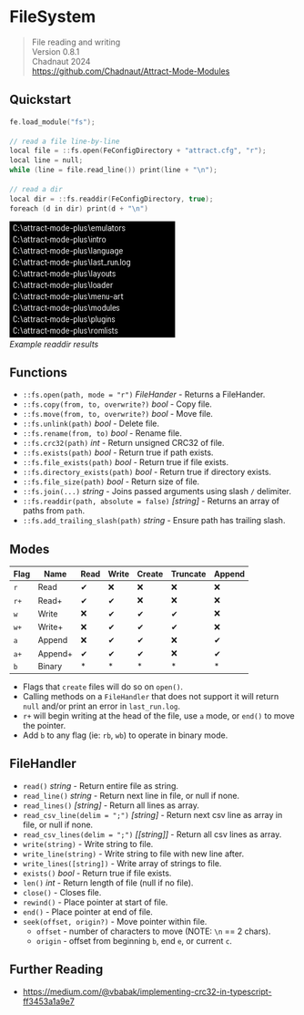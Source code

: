 # FileSystem

> File reading and writing  
> Version 0.8.1  
> Chadnaut 2024  
> https://github.com/Chadnaut/Attract-Mode-Modules

## Quickstart

```cpp
fe.load_module("fs");

// read a file line-by-line
local file = ::fs.open(FeConfigDirectory + "attract.cfg", "r");
local line = null;
while (line = file.read_line()) print(line + "\n");

// read a dir
local dir = ::fs.readdir(FeConfigDirectory, true);
foreach (d in dir) print(d + "\n")
```

![Example](example.png)\
*Example readdir results*

## Functions

- `::fs.open(path, mode = "r")` *FileHander* - Returns a FileHander.
- `::fs.copy(from, to, overwrite?)` *bool* - Copy file.
- `::fs.move(from, to, overwrite?)` *bool* - Move file.
- `::fs.unlink(path)` *bool* - Delete file.
- `::fs.rename(from, to)` *bool* - Rename file.
- `::fs.crc32(path)` *int* - Return unsigned CRC32 of file.
- `::fs.exists(path)` *bool* - Return true if path exists.
- `::fs.file_exists(path)` *bool* - Return true if file exists.
- `::fs.directory_exists(path)` *bool* - Return true if directory exists.
- `::fs.file_size(path)` *bool* - Return size of file.
- `::fs.join(...)` *string* - Joins passed arguments using slash `/` delimiter.
- `::fs.readdir(path, absolute = false)` *[string]* - Returns an array of paths from `path`.
- `::fs.add_trailing_slash(path)` *string* - Ensure path has trailing slash.

## Modes

|Flag|Name|Read|Write|Create|Truncate|Append|
|-|-|-|-|-|-|-|
|`r`|Read|&#x2714;|&#x274C;|&#x274C;|&#x274C;|&#x274C;|
|`r+`|Read+|&#x2714;|&#x2714;|&#x274C;|&#x274C;|&#x274C;|
|`w`|Write|&#x274C;|&#x2714;|&#x2714;|&#x2714;|&#x274C;|
|`w+`|Write+|&#x274C;|&#x2714;|&#x2714;|&#x2714;|&#x274C;|
|`a`|Append|&#x274C;|&#x2714;|&#x2714;|&#x274C;|&#x2714;|
|`a+`|Append+|&#x2714;|&#x2714;|&#x2714;|&#x274C;|&#x2714;|
|`b`|Binary|*|*|*|*|*|

- Flags that `create` files will do so on `open()`.
- Calling methods on a `FileHandler` that does not support it will return `null` and/or print an error in `last_run.log`.
- `r+` will begin writing at the head of the file, use `a` mode, or `end()` to move the pointer.
- Add `b` to any flag (ie: `rb`, `wb`) to operate in binary mode.

## FileHandler

- `read()` *string* - Return entire file as string.
- `read_line()` *string* - Return next line in file, or null if none.
- `read_lines()` *[string]* - Return all lines as array.
- `read_csv_line(delim = ";")` *[string]* - Return next csv line as array in file, or null if none.
- `read_csv_lines(delim = ";")` *[[string]]* - Return all csv lines as array.
- `write(string)` - Write string to file.
- `write_line(string)` - Write string to file with new line after.
- `write_lines([string])` - Write array of strings to file.
- `exists()` *bool* - Return true if file exists.
- `len()` *int* - Return length of file (null if no file).
- `close()` - Closes file.
- `rewind()` - Place pointer at start of file.
- `end()` - Place pointer at end of file.
- `seek(offset, origin?)` - Move pointer within file.
  - `offset` - number of characters to move (NOTE: `\n` == 2 chars).
  - `origin` - offset from beginning `b`, end `e`, or current `c`.

## Further Reading

- https://medium.com/@vbabak/implementing-crc32-in-typescript-ff3453a1a9e7